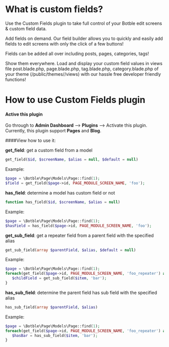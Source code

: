 # What is custom fields?

Use the Custom Fields plugin to take full control of your Botble edit screens & custom field data.

Add fields on demand. Our field builder allows you to quickly and easily add fields to edit screens with only the click of a few buttons!

Fields can be added all over including posts, pages, categories, tags!

Show them everywhere. Load and display your custom field values in views file post.blade.php, page.blade.php, tag.blade.php, category.blade.php of your theme (/public/themes/<your theme>/views) with our hassle free developer friendly functions!

# How to use Custom Fields plugin

#### Active this plugin
Go through to **Admin Dashboard** --> **Plugins** --> Activate this plugin.
Currently, this plugin support **Pages** and **Blog**.

####View how to use it:

**get_field**: get a custom field from a model
```php
get_field($id, $screenName, $alias = null, $default = null)
```

Example:
```php
$page = \Botble\Page\Models\Page::find(1);
$field = get_field($page->id, PAGE_MODULE_SCREEN_NAME, 'foo');
```

**has_field**: determine a model has custom field or not
```php
function has_field($id, $screenName, $alias = null)
```

Example:
```php
$page = \Botble\Page\Models\Page::find(1);
$hasField = has_field($page->id, PAGE_MODULE_SCREEN_NAME, 'foo');
```

**get_sub_field**: get a repeater field from a parent field with the specified alias

```php
get_sub_field(array $parentField, $alias, $default = null)
```

Example:
```php
$page = \Botble\Page\Models\Page::find(1);
foreach(get_field($page->id, PAGE_MODULE_SCREEN_NAME, 'foo_repeater') as $item) {
   $childField = get_sub_field($item, 'bar');
}
```

**has_sub_field**: determine the parent field has sub field with the specified alias

```php
has_sub_field(array $parentField, $alias)
```

Example:
```php
$page = \Botble\Page\Models\Page::find(1);
foreach(get_field($page->id, PAGE_MODULE_SCREEN_NAME, 'foo_repeater') as $item) {
   $hasBar = has_sub_field($item, 'bar');
}
```
